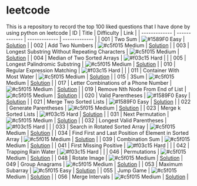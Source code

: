 # leetcode
This is a repository to record the top 100 liked questions that I have done by using python on leetcode
| ID | Title | Difficulty | Link |
| ------------- | ------------- | ------------- | ------------- |
| 001 | Two Sum | ![#1589F0](https://placehold.it/15/1589F0/000000?text=+) Easy | [Solution](https://github.com/xingjianxiao/leetcode/blob/master/1.two-sum.py) |
| 002 | Add Two Numbers | ![#c5f015](https://placehold.it/15/c5f015/000000?text=+) Medium | [Solution](https://github.com/xingjianxiao/leetcode/blob/master/2.add-two-numbers.py) |
| 003 | Longest Substring Without Repeating Characters | ![#c5f015](https://placehold.it/15/c5f015/000000?text=+) Medium | [Solution](https://github.com/xingjianxiao/leetcode/blob/master/3.longest-substring-without-repeating-characters.py) |
| 004 | Median of Two Sorted Arrays | ![#f03c15](https://placehold.it/15/f03c15/000000?text=+) Hard | |
| 005 | Longest Palindromic Substring | ![#c5f015](https://placehold.it/15/c5f015/000000?text=+) Medium | [Solution](https://github.com/xingjianxiao/leetcode/blob/master/5.longest-palindromic-substring.py) |
| 010 | Regular Expression Matching | ![#f03c15](https://placehold.it/15/f03c15/000000?text=+) Hard | |
| 011 |	Container With Most Water | ![#c5f015](https://placehold.it/15/c5f015/000000?text=+) Medium | [Solution](https://github.com/xingjianxiao/leetcode/blob/master/11.container-with-most-water.py) |
| 015 | 3Sum | ![#c5f015](https://placehold.it/15/c5f015/000000?text=+) Medium | [Solution](https://github.com/xingjianxiao/leetcode/blob/master/15.3-sum.py) |
| 017 | Letter Combinations of a Phone Number | ![#c5f015](https://placehold.it/15/c5f015/000000?text=+) Medium | [Solution](https://github.com/xingjianxiao/leetcode/blob/master/17.letter-combinations-of-a-phone-number.py) |
| 019 | Remove Nth Node From End of List | ![#c5f015](https://placehold.it/15/c5f015/000000?text=+) Medium | [Solution](https://github.com/xingjianxiao/leetcode/blob/master/19.remove-nth-node-from-end-of-list.py) |
| 020 | Valid Parentheses | ![#1589F0](https://placehold.it/15/1589F0/000000?text=+) Easy | [Solution](https://github.com/xingjianxiao/leetcode/blob/master/20.valid-parentheses.py) |
| 021 | Merge Two Sorted Lists | ![#1589F0](https://placehold.it/15/1589F0/000000?text=+) Easy | [Solution](https://github.com/xingjianxiao/leetcode/blob/master/21.merge-two-sorted-lists.py) |
| 022 | Generate Parentheses | ![#c5f015](https://placehold.it/15/c5f015/000000?text=+) Medium | [Solution](https://github.com/xingjianxiao/leetcode/blob/master/22.generate-parentheses.py) |
| 023 | Merge k Sorted Lists | ![#f03c15](https://placehold.it/15/f03c15/000000?text=+) Hard | [Solution](https://github.com/xingjianxiao/leetcode/blob/master/23.merge-k-sorted-lists.py) |
| 031 | Next Permutation | ![#c5f015](https://placehold.it/15/c5f015/000000?text=+) Medium | [Solution](https://github.com/xingjianxiao/leetcode/blob/master/2.add-two-numbers.py) |
| 032 | Longest Valid Parentheses | ![#f03c15](https://placehold.it/15/f03c15/000000?text=+) Hard | |
| 033 | Search in Rotated Sorted Array | ![#c5f015](https://placehold.it/15/c5f015/000000?text=+) Medium | [Solution](https://github.com/xingjianxiao/leetcode/blob/master/33.search-in-rotated-sorted-array.py) |
| 034 | Find First and Last Position of Element in Sorted Array | ![#c5f015](https://placehold.it/15/c5f015/000000?text=+) Medium | [Solution](https://github.com/xingjianxiao/leetcode/blob/master/34.find-first-and-last-position-of-element-in-sorted-array.py) |
| 039 | Combination Sum | ![#c5f015](https://placehold.it/15/c5f015/000000?text=+) Medium | [Solution](https://github.com/xingjianxiao/leetcode/blob/master/39.combination-sum.py) |
| 041 | First Missing Positive | ![#f03c15](https://placehold.it/15/f03c15/000000?text=+) Hard | |
| 042 | Trapping Rain Water | ![#f03c15](https://placehold.it/15/f03c15/000000?text=+) Hard | |
| 046 | Permutations | ![#c5f015](https://placehold.it/15/c5f015/000000?text=+) Medium | [Solution](https://github.com/xingjianxiao/leetcode/blob/master/46.permutations.py) |
| 048 | Rotate Image | ![#c5f015](https://placehold.it/15/c5f015/000000?text=+) Medium | [Solution](https://github.com/xingjianxiao/leetcode/blob/master/48.rotate-image.py)
| 049 | Group Anagrams | ![#c5f015](https://placehold.it/15/c5f015/000000?text=+) Medium | [Solution](https://github.com/xingjianxiao/leetcode/blob/master/49.group-anagrams.py) |
| 053 | Maximum Subarray | ![#c5f015](https://placehold.it/15/c5f015/000000?text=+) Easy | [Solution](https://github.com/xingjianxiao/leetcode/blob/master/49.group-anagrams.py) |
| 055 | Jump Game | ![#c5f015](https://placehold.it/15/c5f015/000000?text=+) Medium | [Solution](https://github.com/xingjianxiao/leetcode/blob/master/49.group-anagrams.py) |
| 056 | Merge Intervals | ![#c5f015](https://placehold.it/15/c5f015/000000?text=+) Medium | [Solution](https://github.com/xingjianxiao/leetcode/blob/master/49.group-anagrams.py) |
